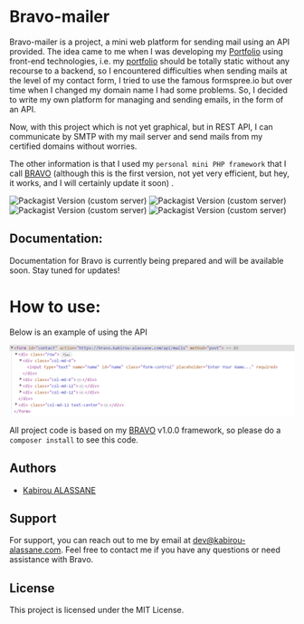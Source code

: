 # Bravo-mailer

Bravo-mailer is a project, a mini web platform for sending mail using an API provided.
The idea came to me when I was developing my [Portfolio](https://kabirou-alassane.com) using front-end technologies, i.e. my [portfolio](https://kabirou-alassane.com) should be totally static without any recourse to a backend, so I encountered difficulties when sending mails at the level of my contact form, I tried to use the famous formspree.io but over time when I changed my domain name I had some problems. So, I decided to write my own platform for managing and sending emails, in the form of an API.

Now, with this project which is not yet graphical, but in REST API, I can communicate by SMTP with my mail server and send mails from my certified domains without worries.

The other information is that I used my `personal mini PHP framework` that I call [BRAVO](https://github.com/BlakvGhost/Bravo) (although this is the first version, not yet very efficient, but hey, it works, and I will certainly update it soon) .

![Packagist Version (custom server)](https://img.shields.io/packagist/v/Blakvghost/Juste?label=JusteStableVersion)
![Packagist Version (custom server)](https://img.shields.io/packagist/dt/Blakvghost/Juste?label=JusteTotalDownload)
![Packagist Version (custom server)](https://img.shields.io/packagist/v/Blakvghost/Bravo?label=BravoStableVersion)
![Packagist Version (custom server)](https://img.shields.io/packagist/dt/Blakvghost/Bravo?label=BravoTotalDownload)

## Documentation:

Documentation for Bravo is currently being prepared and will be available soon. Stay tuned for updates!

# How to use:
Below is an example of using the API

![EXAMPLE OF API USAGE](guide-0.PNG)

All project code is based on my [BRAVO](https://github.com/BlakvGhost/Bravo) v1.0.0 framework, so please do a `composer install` to see this code.

## Authors

- [Kabirou ALASSANE](https://github.com/BlakvGhost)


## Support

For support, you can reach out to me by email at <dev@kabirou-alassane.com>. Feel free to contact me if you have any questions or need assistance with Bravo.

## License

This project is licensed under the MIT License.